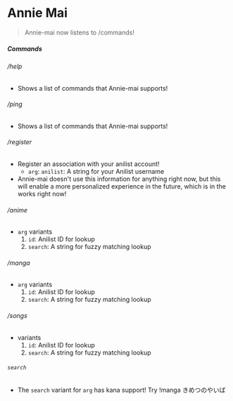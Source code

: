 # Annie Mai

> Annie-mai now listens to /commands!

##### Commands

###### /help

- Shows a list of commands that Annie-mai supports!

###### /ping

- Shows a list of commands that Annie-mai supports!

###### /register

- Register an association with your anilist account!
  - `arg`: `anilist`: A string for your Anilist username
- Annie-mai doesn't use this information for anything right now, but this will enable a more personalized experience in the future, which is in the works right now!

###### /anime

- `arg` variants
  1. `id`: Anilist ID for lookup
  2. `search`: A string for fuzzy matching lookup

###### /manga

- `arg` variants
  1. `id`: Anilist ID for lookup
  2. `search`: A string for fuzzy matching lookup

###### /songs

- variants
  1. `id`: Anilist ID for lookup
  2. `search`: A string for fuzzy matching lookup

###### `search`

- The `search` variant for `arg` has kana support!
  Try !manga きめつのやいば

<!-- TODO: Optimize Binary -> https://lifthrasiir.github.io/rustlog/why-is-a-rust-executable-large.html -->
<!-- TODO: Maybe Try to get Spotify links for songs? -->
<!-- TODO: Add Character and Studio query -->
